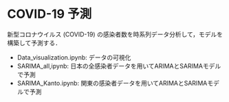 # COVID-19 予測

新型コロナウイルス (COVID-19) の感染者数を時系列データ分析して，モデルを構築して予測する．

- Data_visualization.ipynb: データの可視化
- SARIMA_all,ipynb: 日本の全感染者データを用いてARIMAとSARIMAモデルで予測
- SARIMA_Kanto.ipynb: 関東の感染者データを用いてARIMAとSARIMAモデルで予測